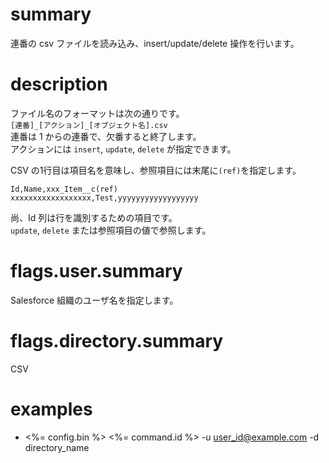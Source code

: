 # summary

連番の csv ファイルを読み込み、insert/update/delete 操作を行います。

# description

ファイル名のフォーマットは次の通りです。  
    `[連番]_[アクション]_[オブジェクト名].csv`  
連番は 1 からの連番で、欠番すると終了します。  
アクションには `insert`, `update`, `delete` が指定できます。

CSV の1行目は項目名を意味し、参照項目には末尾に`(ref)`を指定します。

```csv
Id,Name,xxx_Item__c(ref)
xxxxxxxxxxxxxxxxxx,Test,yyyyyyyyyyyyyyyyyy
```

尚、Id 列は行を識別するための項目です。  
`update`, `delete` または参照項目の値で参照します。

# flags.user.summary

Salesforce 組織のユーザ名を指定します。

# flags.directory.summary

CSV 

# examples

- <%= config.bin %> <%= command.id %> -u user_id@example.com -d directory_name

